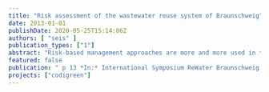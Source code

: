 ```yaml
---
title: "Risk assessment of the wastewater reuse system of Braunschweig"
date: 2013-01-01
publishDate: 2020-05-25T15:14:06Z
authors: [ "seis" ]
publication_types: ["1"]
abstract: "Risk-based management approaches are more and more used in the water sector and are promoted by the WHO. As a first step towards an overall risk-based management approach of the agricultural wastewater reuse concept of Braunschweig a quantitative microbial risk assessment (QMRA) is conducted. A 1000 trial Monte Carlo Simulation is used for the assessment of microbial risks for fieldworkers and nearby residents. As a tolerable value of risk an additional disease burden of 1 µDALY is set following the current WHO guidelines. Concerning microbial risks risk-based targets are set in terms of additional required pathogen reduction in the STP Steinhof. Based on the model results an additional reduction of 1.5log units is derived for viruses, for which the highest annual risks of infection per person per year (pppy) is calculated in all scenarios."
featured: false
publication: " p 13 *In:* International Symposium ReWater Braunschweig. Braunschweig, Germany. 6-7 November 2013"
projects: ["codigreen"]
---
```


